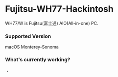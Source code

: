 # Fujitsu-WH77-Hackintosh
WH77/W is Fujitsu(富士通) AIO(All-in-one) PC.
### Supported Version
macOS Monterey-Sonoma
### What's currently working?
・

